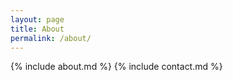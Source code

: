 ```yaml
---
layout: page
title: About
permalink: /about/
---
```


{% include about.md %}
{% include contact.md %}